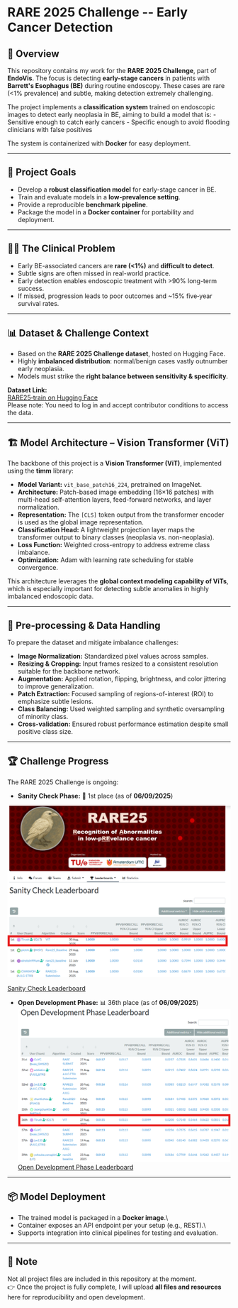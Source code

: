 # RARE 2025 Challenge -- Early Cancer Detection

## 📖 Overview

This repository contains my work for the **RARE 2025 Challenge**, part
of **EndoVis**. The focus is detecting **early-stage cancers** in
patients with **Barrett's Esophagus (BE)** during routine endoscopy.
These cases are rare (\<1% prevalence) and subtle, making detection
extremely challenging.

The project implements a **classification system** trained on endoscopic
images to detect early neoplasia in BE, aiming to build a model that
is: - Sensitive enough to catch early cancers - Specific enough to avoid
flooding clinicians with false positives

The system is containerized with **Docker** for easy deployment.

---

## 🎯 Project Goals

-   Develop a **robust classification model** for early-stage cancer in
    BE.
-   Train and evaluate models in a **low-prevalence setting**.
-   Provide a reproducible **benchmark pipeline**.
-   Package the model in a **Docker container** for portability and
    deployment.

---

## 🧑‍⚕️ The Clinical Problem

-   Early BE-associated cancers are **rare (\<1%)** and **difficult to
    detect**.
-   Subtle signs are often missed in real-world practice.
-   Early detection enables endoscopic treatment with \>90% long-term
    success.
-   If missed, progression leads to poor outcomes and \~15% five‑year
    survival rates.

---

## 📊 Dataset & Challenge Context

-   Based on the **RARE 2025 Challenge dataset**, hosted on Hugging
    Face.
-   Highly **imbalanced distribution**: normal/benign cases vastly
    outnumber early neoplasia.
-   Models must strike the **right balance between sensitivity &
    specificity**.

**Dataset Link:**\
[RARE25‑train on Hugging
Face](https://huggingface.co/datasets/TimJaspersTue/RARE25-train)\
Please note: You need to log in and accept contributor conditions to
access the data.

---

## 🏗️ Model Architecture – Vision Transformer (ViT)  
The backbone of this project is a **Vision Transformer (ViT)**, implemented using the **timm** library:  

- **Model Variant:** `vit_base_patch16_224`, pretrained on ImageNet.  
- **Architecture:** Patch-based image embedding (16×16 patches) with multi-head self-attention layers, feed-forward networks, and layer normalization.  
- **Representation:** The `[CLS]` token output from the transformer encoder is used as the global image representation.  
- **Classification Head:** A lightweight projection layer maps the transformer output to binary classes (neoplasia vs. non-neoplasia).  
- **Loss Function:** Weighted cross-entropy to address extreme class imbalance.  
- **Optimization:** Adam with learning rate scheduling for stable convergence.  

This architecture leverages the **global context modeling capability of ViTs**, which is especially important for detecting subtle anomalies in highly imbalanced endoscopic data.  


---

## 🧪 Pre-processing & Data Handling  
To prepare the dataset and mitigate imbalance challenges:  

- **Image Normalization:** Standardized pixel values across samples.  
- **Resizing & Cropping:** Input frames resized to a consistent resolution suitable for the backbone network.  
- **Augmentation:** Applied rotation, flipping, brightness, and color jittering to improve generalization.  
- **Patch Extraction:** Focused sampling of regions-of-interest (ROI) to emphasize subtle lesions.  
- **Class Balancing:** Used weighted sampling and synthetic oversampling of minority class.  
- **Cross-validation:** Ensured robust performance estimation despite small positive class size.  

---

## 🏆 Challenge Progress

The RARE 2025 Challenge is ongoing:

-   **Sanity Check Phase:** 🥇 1st place (as of **06/09/2025**)

![sanity_check](./images/sanity_check.png)

[Sanity Check Leaderboard](https://rare25.grand-challenge.org/evaluation/test-submission-debug/leaderboard/)

-   **Open Development Phase:** 📊 36th place (as of **06/09/2025**)
![Open_Development](./images/open_development.png)
[Open Development Phase Leaderboard](https://rare25.grand-challenge.org/evaluation/open-development-phase/leaderboard/)
---

## 📦 Model Deployment

-   The trained model is packaged in a **Docker image**.\
-   Container exposes an API endpoint per your setup (e.g., REST).\
-   Supports integration into clinical pipelines for testing and
    evaluation.

---

## 📌 Note  
Not all project files are included in this repository at the moment.  
👉 Once the project is fully complete, I will upload **all files and resources** here for reproducibility and open development.  
